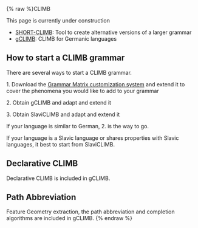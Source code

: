 {% raw %}CLIMB

This page is currently under construction

- [SHORT-CLIMB](https://blog.inductorsoftware.com/docsproto/garage/ClimbShortClimb): Tool to create alternative versions
of a larger grammar
- [gCLIMB](https://blog.inductorsoftware.com/docsproto/garage/Climb_GClimb): CLIMB for Germanic languages

## How to start a CLIMB grammar

There are several ways to start a CLIMB grammar.

1\. Download the [Grammar Matrix customization
system](http://www.delph-in.net/matrix/) and extend it to cover the
phenomena you would like to add to your grammar

2\. Obtain gCLIMB and adapt and extend it

3\. Obtain SlaviCLIMB and adapt and extend it

If your language is similar to German, 2. is the way to go.

If your language is a Slavic language or shares properties with Slavic
languages, it best to start from SlaviCLIMB.

## Declarative CLIMB

Declarative CLIMB is included in gCLIMB.

## Path Abbreviation

Feature Geometry extraction, the path abbreviation and completion
algorithms are included in gCLIMB.
<update date omitted for speed>{% endraw %}